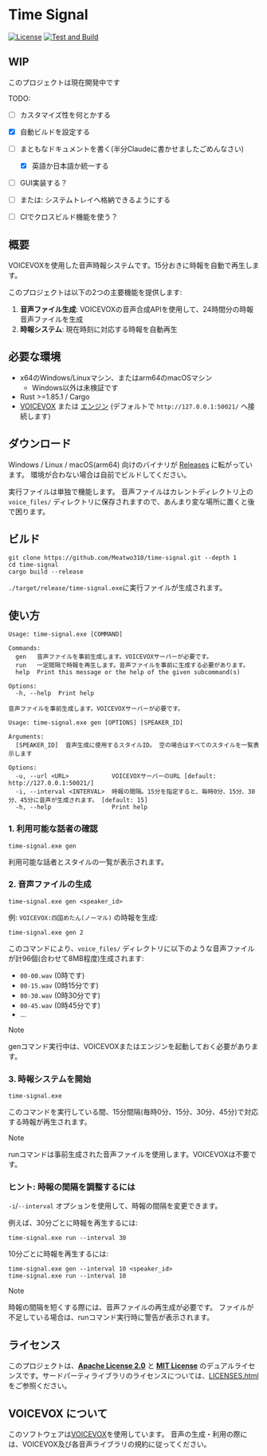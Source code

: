 # Time Signal

[![License](https://img.shields.io/badge/License-Apache_2.0_OR_MIT-blue.svg)](#ライセンス) [![Test and Build](https://github.com/Meatwo310/time-signal/actions/workflows/rust.yml/badge.svg)](https://github.com/Meatwo310/time-signal/actions/workflows/rust.yml)

## WIP
このプロジェクトは現在開発中です

TODO:
- [ ] カスタマイズ性を何とかする
- [x] 自動ビルドを設定する
- [ ] まともなドキュメントを書く(半分Claudeに書かせましたごめんなさい)
  - [x] 英語か日本語か統一する
- [ ] GUI実装する？
- [ ] または: システムトレイへ格納できるようにする
- [ ] CIでクロスビルド機能を使う？


## 概要
VOICEVOXを使用した音声時報システムです。15分おきに時報を自動で再生します。

このプロジェクトは以下の2つの主要機能を提供します:
1. **音声ファイル生成**: VOICEVOXの音声合成APIを使用して、24時間分の時報音声ファイルを生成
2. **時報システム**: 現在時刻に対応する時報を自動再生


## 必要な環境
- x64のWindows/Linuxマシン、またはarm64のmacOSマシン
  - Windows以外は未検証です
- Rust >=1.85.1 / Cargo
- [VOICEVOX](https://github.com/VOICEVOX/voicevox) または [エンジン](https://github.com/VOICEVOX/voicevox_engine) (デフォルトで `http://127.0.0.1:50021/` へ接続します)


## ダウンロード
Windows / Linux / macOS(arm64) 向けのバイナリが [Releases](https://github.com/Meatwo310/time-signal/releases) に転がっています。
環境が合わない場合は自前でビルドしてください。

実行ファイルは単独で機能します。
音声ファイルはカレントディレクトリ上の `voice_files/` ディレクトリに保存されますので、あんまり変な場所に置くと後で困ります。

## ビルド
```terminal
git clone https://github.com/Meatwo310/time-signal.git --depth 1
cd time-signal
cargo build --release
```

`./target/release/time-signal.exe`に実行ファイルが生成されます。


## 使い方

```terminal
Usage: time-signal.exe [COMMAND]

Commands:
  gen   音声ファイルを事前生成します。VOICEVOXサーバーが必要です。
  run   一定間隔で時報を再生します。音声ファイルを事前に生成する必要があります。
  help  Print this message or the help of the given subcommand(s)

Options:
  -h, --help  Print help
```
```terminal
音声ファイルを事前生成します。VOICEVOXサーバーが必要です。

Usage: time-signal.exe gen [OPTIONS] [SPEAKER_ID]

Arguments:
  [SPEAKER_ID]  音声生成に使用するスタイルID。 空の場合はすべてのスタイルを一覧表示します

Options:
  -u, --url <URL>            VOICEVOXサーバーのURL [default: http://127.0.0.1:50021/]
  -i, --interval <INTERVAL>  時報の間隔。15分を指定すると、毎時0分、15分、30分、45分に音声が生成されます。 [default: 15]
  -h, --help                 Print help
```

### 1. 利用可能な話者の確認
```terminal
time-signal.exe gen
```
利用可能な話者とスタイルの一覧が表示されます。

### 2. 音声ファイルの生成
```terminal
time-signal.exe gen <speaker_id>
```

例: `VOICEVOX:四国めたん(ノーマル)` の時報を生成:
```terminal
time-signal.exe gen 2
```

このコマンドにより、`voice_files/` ディレクトリに以下のような音声ファイルが計96個(合わせて8MB程度)生成されます:
- `00-00.wav` (0時です)
- `00-15.wav` (0時15分です)
- `00-30.wav` (0時30分です)
- `00-45.wav` (0時45分です)
- ...

> [!NOTE]
> genコマンド実行中は、VOICEVOXまたはエンジンを起動しておく必要があります。

### 3. 時報システムを開始
```terminal
time-signal.exe
```
このコマンドを実行している間、15分間隔(毎時0分、15分、30分、45分)で対応する時報が再生されます。

> [!NOTE]
> runコマンドは事前生成された音声ファイルを使用します。VOICEVOXは不要です。

### ヒント: 時報の間隔を調整するには
`-i`/`--interval` オプションを使用して、時報の間隔を変更できます。

例えば、30分ごとに時報を再生するには:
```terminal
time-signal.exe run --interval 30
```

10分ごとに時報を再生するには:
```terminal
time-signal.exe gen --interval 10 <speaker_id>
time-signal.exe run --interval 10
```

> [!NOTE]
> 時報の間隔を短くする際には、音声ファイルの再生成が必要です。
> ファイルが不足している場合は、runコマンド実行時に警告が表示されます。


## ライセンス
このプロジェクトは、**[Apache License 2.0](LICENSE-APACHE)** と **[MIT License](LICENSE-MIT)** のデュアルライセンスです。サードパーティライブラリのライセンスについては、[LICENSES.html](LICENSES.html) をご参照ください。


## VOICEVOX について
このソフトウェアは[VOICEVOX](https://voicevox.hiroshiba.jp/)を使用しています。
音声の生成・利用の際には、VOICEVOX及び各音声ライブラリの規約に従ってください。

